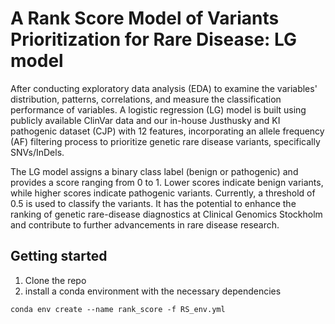 # A Rank Score Model of Variants Prioritization for Rare Disease: LG model

After conducting exploratory data analysis (EDA) to examine the variables' distribution, patterns, correlations, and measure the classification performance of variables. A logistic regression (LG) model is built using publicly available ClinVar data and our in-house Justhusky and KI pathogenic dataset (CJP) with 12 features, incorporating an allele frequency (AF) filtering process to prioritize genetic rare disease variants, specifically SNVs/InDels. 

The LG model assigns a binary class label (benign or pathogenic) and provides a score ranging from 0 to 1. Lower scores indicate benign variants, while higher scores indicate pathogenic variants. Currently, a threshold of 0.5 is used to classify the variants. It has the potential to enhance the ranking of genetic rare-disease diagnostics at Clinical Genomics Stockholm and contribute to further advancements in rare disease research.

## Getting started
1. Clone the repo
2. install a conda environment with the necessary dependencies
```
conda env create --name rank_score -f RS_env.yml
```

